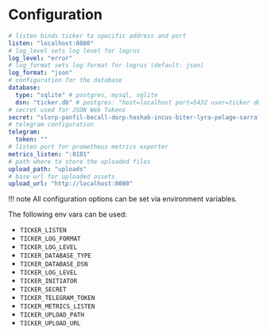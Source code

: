 # Configuration

```yaml
# listen binds ticker to specific address and port
listen: "localhost:8080"
# log_level sets log level for logrus
log_level: "error"
# log_format sets log format for logrus (default: json)
log_format: "json"
# configuration for the database
database:
  type: "sqlite" # postgres, mysql, sqlite
  dsn: "ticker.db" # postgres: "host=localhost port=5432 user=ticker dbname=ticker password=ticker sslmode=disable"
# secret used for JSON Web Tokens
secret: "slorp-panfil-becall-dorp-hashab-incus-biter-lyra-pelage-sarraf-drunk"
# telegram configuration
telegram:
  token: ""
# listen port for prometheus metrics exporter
metrics_listen: ":8181"
# path where to store the uploaded files
upload_path: "uploads"
# base url for uploaded assets
upload_url: "http://localhost:8080"
```

!!! note
    All configuration options can be set via environment variables.

The following env vars can be used:

* `TICKER_LISTEN`
* `TICKER_LOG_FORMAT`
* `TICKER_LOG_LEVEL`
* `TICKER_DATABASE_TYPE`
* `TICKER_DATABASE_DSN`
* `TICKER_LOG_LEVEL`
* `TICKER_INITIATOR`
* `TICKER_SECRET`
* `TICKER_TELEGRAM_TOKEN`
* `TICKER_METRICS_LISTEN`
* `TICKER_UPLOAD_PATH`
* `TICKER_UPLOAD_URL`
